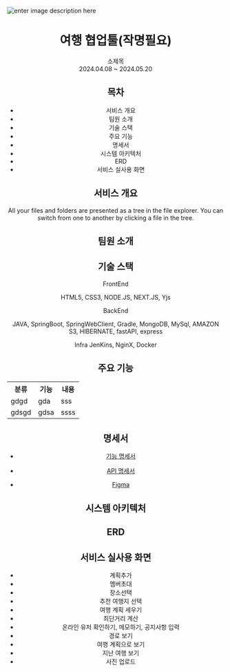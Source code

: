 

![enter image description here](https://tripeer207.s3.ap-northeast-2.amazonaws.com/front/static/title.png)
# <center>여행 협업툴(작명필요)
<center> 소제목
<center>2024.04.08 ~ 2024.05.20


## 목차

- 서비스 개요
- 팀원 소개
- 기술 스택
- 주요 기능
- 명세서
- 시스템 아키텍처
- ERD
- 서비스 실사용 화면

## 서비스 개요

All your files and folders are presented as a tree in the file explorer. You can switch from one to another by clicking a file in the tree.

## 팀원 소개

## 기술 스택

<center>FrontEnd

HTML5, CSS3, NODE.JS, NEXT.JS, Yjs
<center>BackEnd

JAVA, SpringBoot, SpringWebClient, Gradle, MongoDB, MySql, AMAZON S3, HIBERNATE, fastAPI, express

<center> Infra
JenKins, NginX, Docker


##  주요 기능

<table>
<tr>
 <th>분류</th>
  <th>기능</th>
   <th>내용</th>
   </tr>
   <tr>
<td> gdgd</td>
<td>gda</td>
<td>sss</td>
</tr>
<tr> 
<td> gdsgd</td>
<td>gdsa</td>
<td>ssss</td>
</tr>
</table>


##  명세서

- <a href='https://tested-roquefort-da8.notion.site/e0ed30ab70594efe87bcc2bd7dd66f1b?pvs=4'>기능 명세서</a>

- <a href='https://tested-roquefort-da8.notion.site/API-f79c44d8a0fd4db2873364bddbed4ba0?pvs=4'>API 명세서</a>

- <a href='https://www.figma.com/design/qweyp746luFDLaeygU22h3/D207?node-id=0%3A1&t=JYlzOiCRaGomhiGR-1'>Figma</a>


##  시스템 아키텍처



## ERD



## 서비스 실사용 화면

- 계획추가
- 멤버초대
- 장소선택
- 추천 여행지 선택
- 여행 계획 세우기
- 최단거리 계산
- 온라인 유저 확인하기, 메모하기, 공지사항 입력
- 경로 보기
- 여행 계획으로 보기
- 지난 여행 보기
- 사진 업로드
